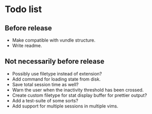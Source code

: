 # Todo list

## Before release
  * Make compatible with vundle structure.
  * Write readme.

## Not necessarily before release
  * Possibly use filetype instead of extension?
  * Add command for loading state from disk.
  * Save total session time as well?
  * Warn the user when the inactivity threshold has been crossed.
  * Create custom filetype for stat display buffer for prettier output?
  * Add a test-suite of some sorts?
  * Add support for multiple sessions in multiple vims.
